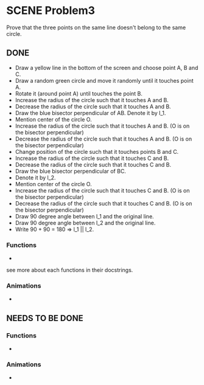 # SCENE Problem3
Prove that the three points on the same line doesn't belong to the same circle.

## DONE
- Draw a yellow line in the bottom of the screen and choose point A, B and C.
- Draw a random green circle and move it randomly until it touches point A.
- Rotate it (around point A) until touches the point B. 
- Increase the radius of the circle such that it touches A and B.
- Decrease the radius of the circle such that it touches A and B.
- Draw the blue bisector perpendicular of AB. Denote it by l_1.
- Mention center of the circle O.
- Increase the radius of the circle such that it touches A and B. (O is on the bisector perpendicular)
- Decrease the radius of the circle such that it touches A and B. (O is on the bisector perpendicular)
- Change position of the circle such that it touches points B and C.
- Increase the radius of the circle such that it touches C and B.
- Decrease the radius of the circle such that it touches C and B.
- Draw the blue bisector perpendicular of BC. 
- Denote it by l_2.
- Mention center of the circle O.
- Increase the radius of the circle such that it touches C and B. (O is on the bisector perpendicular)
- Decrease the radius of the circle such that it touches C and B. (O is on the bisector perpendicular)
- Draw 90 degree angle between l_1 and the original line.
- Draw 90 degree angle between l_2 and the original line.
- Write 90 + 90 = 180 => l_1 || l_2.

### Functions
- 
see more about each functions in their docstrings.

### Animations
- 

## NEEDS TO BE DONE

### Functions
- 

### Animations
- 

